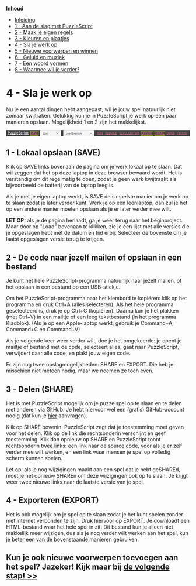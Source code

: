 **Inhoud**

- [Inleiding](index.md)
- [1 - Aan de slag met PuzzleScript](1-aan-de-slag-met-puzzlescript.md)
- [2 - Maak je eigen regels](2-maak-je-eigen-regels.md)
- [3 - Kleuren en plaatjes](3-kleuren-en-plaatjes.md)
- [4 - Sla je werk op](4-sla-je-werk-op.md)
- [5 - Nieuwe voorwerpen en winnen](5-nieuwe-voorwerpen-en-winnen.md)
- [6 - Geluid en muziek](6-geluid.md)
- [7 - Een woord vormen](7-een-woord-vormen.md)
- [8 - Waarmee wil je verder?](8-waarmee-verder.md)

# 4 - Sla je werk op

Nu je een aantal dingen hebt aangepast, wil je jouw spel natuurlijk niet zomaar kwijtraken. Gelukkig kun je in PuzzleScript je werk op een paar manieren opslaan. Mogelijkheid 1 en 2 zijn het makkelijkst.

<img src="images/puzzlescript-header-save.png" />

## 1 - Lokaal opslaan (SAVE)

Klik op SAVE links bovenaan de pagina om je werk lokaal op te slaan. Dat wil zeggen dat het op deze laptop in deze browser bewaard wordt. Het is verstandig om dit regelmatig te doen, zodat je geen werk kwijtraakt als bijvoorbeeld de batterij van de laptop leeg is.

Als je met je eigen laptop werkt, is SAVE de simpelste manier om je werk op te slaan zodat je later verder kunt. Werk je op een leenlaptop, dan zul je het op een andere manier moeten opslaan als je er later verder mee wilt.

**LET OP:** als je de pagina herlaadt, ga je weer terug naar het beginproject. Maar door op "Load" bovenaan te klikken, zie je een lijst met alle versies die je opgeslagen hebt met de datum en tijd erbij. Selecteer de bovenste om je laatst opgeslagen versie terug te krijgen.

## 2 - De code naar jezelf mailen of opslaan in een bestand

Je kunt het hele PuzzleScript-programma natuurlijk naar jezelf mailen, of het opslaan in een bestand op een USB-stickje.

Om het PuzzleScript-programma naar het klembord te kopi&euml;ren: klik op het programma en druk Ctrl+A (alles selecteren). Als het hele programma geselecteerd is, druk je op Ctrl+C (kopi&euml;ren). Daarna kun je het plakken (met Ctrl+V) in een mailtje of een leeg tekstbestand (in het programma Kladblok). (Als je op een Apple-laptop werkt, gebruik je Command+A, Command+C en Command+V)

Als je volgende keer weer verder wilt, doe je het omgekeerde: je opent je mailtje of bestand met de code, selecteert alles, gaat naar PuzzleScript, verwijdert daar alle code, en plakt jouw eigen code.

Er zijn nog twee opslagmogelijkheden: SHARE en EXPORT. Die heb je misschien niet meteen nodig, maar we noemen ze toch even.

## 3 - Delen (SHARE)

Het is met PuzzleScript mogelijk om je puzzelspel op te slaan en te delen met anderen via GitHub. Je hebt hiervoor wel een (gratis) GitHub-account nodig (dat kun je <a href='https://github.com/join' target='_blank'>hier</a> aanvragen).

Klik op SHARE bovenin. PuzzleScript zegt dat je toestemming moet geven voor het delen. Klik op de link die rechtsonderin verschijnt en geef toestemming. Klik dan opnieuw op SHARE en PuzzleScript toont rechtsonderin twee links: een link naar de source code, voor als je er zelf verder mee wilt werken, en een link waar mensen je spel op volledig scherm kunnen spelen.

Let op: als je nog wijzigingen maakt aan een spel dat je hebt geSHAREd, moet je het opnieuw SHAREn om deze wijzigingen ook op te slaan. Je krijgt weer twee nieuwe links naar de laatste versie van je spel.

## 4 - Exporteren (EXPORT)

Het is ook mogelijk om je spel op te slaan zodat je het kunt spelen zonder met internet verbonden te zijn. Druk hiervoor op EXPORT. Je downloadt een HTML-bestand waar het hele spel in zit. Dit bestand kun je alleen niet makkelijk meer wijzigen, dus als je nog verder wilt werken aan het spel, kun je beter een van de bovenstaande manieren gebruiken.

## Kun je ook nieuwe voorwerpen toevoegen aan het spel? Jazeker! Kijk maar bij [de volgende stap! >>](5-nieuwe-voorwerpen-en-winnen.md)